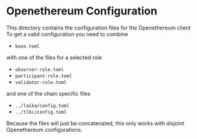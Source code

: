 # Openethereum Configuration

This directory contains the configuration files for the Openethereum client
To get a valid configuration you need to combine

- `base.toml`

with one of the files for a selected role

- `observer-role.toml`
- `participant-role.toml`
- `validator-role.toml`

and one of the chain specific files

- `../laika/config.toml`
- `../tlbc/config.toml`

Because the files will just be concatenated, this only works with disjoint
Openethereum configurations.
